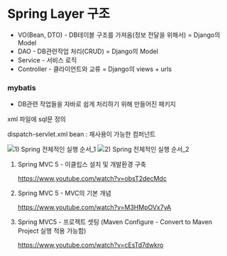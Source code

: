 # Spring Layer 구조

- VO(Bean, DTO) - DB테이블 구조를 가져옴(정보 전달을 위해서) = Django의 Model
- DAO - DB관련작업 처리(CRUD) = Django의 Model
- Service - 서비스 로직
- Controller - 클라이언트와 교류 = Django의 views + urls

### mybatis
- DB관련 작업들을 자바로 쉽게 처리하기 위해 만들어진 패키지

xml 파일에 sql문 정의


dispatch-servlet.xml
bean : 재사용이 가능한 컴퍼넌트


![1) Spring 전체적인 실행 순서_1](https://user-images.githubusercontent.com/34564706/97377184-bdceae80-1902-11eb-9e83-0ede20aa351f.jpg)
![2) Spring 전체적인 실행 순서_2](https://user-images.githubusercontent.com/34564706/97377190-c0c99f00-1902-11eb-8dc5-48c3d6ba2179.jpg)

1. Spring MVC 5 - 이클립스 설치 및 개발환경 구축

   https://www.youtube.com/watch?v=obsT2decMdc

2. Spring MVC 5 - MVC의 기본 개념

   https://www.youtube.com/watch?v=M3HMpOVx7yA

3. Spring MVC5 - 프로젝트 셋팅
  (Maven Configure - Convert to Maven Project 실행 적용 가능함)

   https://www.youtube.com/watch?v=cEsTd7dwkro